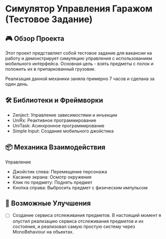 # Симулятор Управления Гаражом (Тестовое Задание) #

## 🎮 Обзор Проекта ## 
Этот проект представляет собой тестовое задание для вакансии на работу и демонстрирует симуляцию управления с использованием мобильного интерфейса. 
Основная цель - взять предметы с полок и положить их в припаркованный грузовик.

Реализация данной механики заняла примерно 7 часов и сделана за один день. 

## 🛠 Библиотеки и Фреймворки ## 
- Zenject: Управление зависимостями и инъекции
- UniRx: Реактивное программирование
- UniTask: Асинхронное программирование
- Simple Input: Создание мобильного джойстика

## 📦 Механика Взаимодействия ## 
Управление
- Джойстик слева: Перемещение персонажа
- Касание экрана: Осмотр окружения
- Клик по предмету: Поднять предмет
- Кнопка справа: Выбросить предмет с физическим импульсом


##  🚧 Возможные Улучшения ## 
- [ ] Создание сервиса отслеживания предметов. В настоящий момент я опустил реализацию сервиса отслеживания предметов и их состояния, и реализовал самую простую систему через MonoBehaviour на обьектах.
